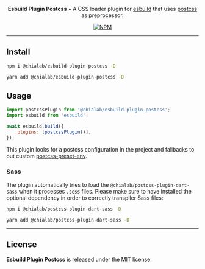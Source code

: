 <p align="center">
    <strong>Esbuild Plugin Postcss</strong> • A CSS loader plugin for <a href="https://esbuild.github.io/">esbuild</a> that uses <a href="https://postcss.org/">postcss</a> as preprocessor.
</p>

<p align="center">
    <a href="https://www.npmjs.com/package/@chialab/esbuild-plugin-postcss"><img alt="NPM" src="https://img.shields.io/npm/v/@chialab/esbuild-plugin-postcss.svg?style=flat-square"></a>
</p>

---

## Install

```sh
npm i @chialab/esbuild-plugin-postcss -D
```

```sh
yarn add @chialab/esbuild-plugin-postcss -D
```

## Usage

```js
import postcssPlugin from '@chialab/esbuild-plugin-postcss';
import esbuild from 'esbuild';

await esbuild.build({
    plugins: [postcssPlugin()],
});
```

This plugin looks for a postcss configuration in the project and fallbacks to out custom [postcss-preset-env](https://www.npmjs.com/package/postcss-preset-env).

### Sass

The plugin automatically tries to load the `@chialab/postcss-plugin-dart-sass` when it processes `.scss` files. Please make sure to have installed the optional dependency in order to correctly transpiler Sass files:

```sh
npm i @chialab/postcss-plugin-dart-sass -D
```

```sh
yarn add @chialab/postcss-plugin-dart-sass -D
```

---

## License

**Esbuild Plugin Postcss** is released under the [MIT](https://github.com/chialab/rna/blob/main/packages/esbuild-plugin-postcss/LICENSE) license.
